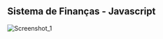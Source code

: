 ## Sistema de Finanças - Javascript

![Screenshot_1](https://github.com/joaocastelo1/Sistema-de-Controle-de-Finan-as-com-JavaScript/assets/70186314/0ee28616-2f3f-431b-b4ac-af0d2ee4a59c)
